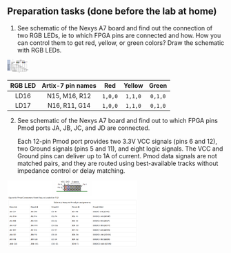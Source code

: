 ## Preparation tasks (done before the lab at home)

1. See schematic of the Nexys A7 board and find out the connection of two RGB LEDs, ie to which FPGA pins are connected and how. How you can control them to get red, yellow, or green colors? Draw the schematic with RGB LEDs.

<img src= "Images/Nexys_A7_RGB.png" width=10% height=10%>

| **RGB LED** | **Artix-7 pin names** | **Red** | **Yellow** | **Green** |
| :-: | :-: | :-: | :-: | :-: |
| LD16 | N15, M16, R12 | `1,0,0` | `1,1,0` | `0,1,0` |
| LD17 | N16, R11, G14 | `1,0,0` | `1,1,0` | `0,1,0` |

2. See schematic of the Nexys A7 board and find out to which FPGA pins Pmod ports JA, JB, JC, and JD are connected.

     Each 12-pin Pmod port provides two 3.3V VCC signals (pins 6 and 12), two Ground signals (pins 5 and 11), and eight logic signals. The VCC and Ground pins can deliver up to 1A of current. Pmod data signals are not matched pairs, and they are routed using best-available tracks without impedance control or delay matching. 

<img src= "Images/Nexys_A7_Pmod.png" width=60% height=60%>